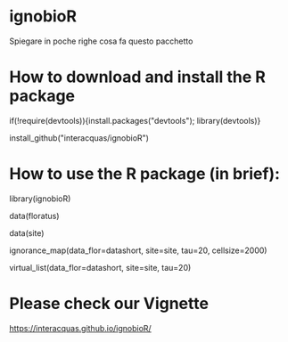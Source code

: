 # ignobioR

Spiegare in poche righe cosa fa questo pacchetto

# How to download and install the R package
if(!require(devtools)){install.packages("devtools"); library(devtools)} 

install_github("interacquas/ignobioR")

# How to use the R package (in brief):

library(ignobioR)

data(floratus)

data(site)


ignorance_map(data_flor=datashort, site=site, tau=20, cellsize=2000)

virtual_list(data_flor=datashort, site=site, tau=20)




# Please check our Vignette
https://interacquas.github.io/ignobioR/
